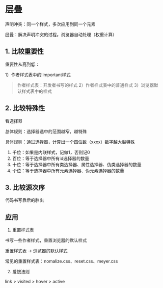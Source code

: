 # 层叠

声明冲突：同一个样式，多次应用到同一个元素

层叠：解决声明冲突的过程，浏览器自动处理（权重计算）

## 1. 比较重要性

重要性从高到低：

1）作者样式表中的!important样式
> 作者样式表：开发者书写的样式
2）作者样式表中的普通样式
3）浏览器默认样式表中的样式

## 2. 比较特殊性

看选择器

总体规则：选择器选中的范围越窄，越特殊

具体规则：通过选择器，计算出一个四位数（xxxx）数字越大越特殊

1. 千位：如果是内联样式，记做1，否则记0
2. 百位：等于选择器中所有id选择器的数量
3. 十位：等于选择器中所有类选择器、属性选择器、伪类选择器的数量
4. 个位：等于选择器中所有元素选择器、伪元素选择器的数量



## 3. 比较源次序

代码书写靠后的胜出

## 应用

1. 重置样式表

书写一些作者样式，重置浏览器的默认样式

重置样式表 -> 浏览器的默认样式

常见的重置样式表：nomalize.css、reset.css、meyer.css

2. 爱恨法则

link > visited > hover > active


